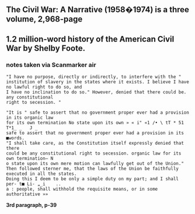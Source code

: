 ## The Civil War: A Narrative (1958�1974) is a three volume, 2,968-page
## 1.2 million-word history of the American Civil War by Shelby Foote.

### notes taken via Scanmarker air
```text
"I have no purpose, directly or indirectly, to interfere with the "
institution of slavery in the states where it exists. I believe I have no lawful right to do so, and
I have no inclination to do so." However, denied that there could be. any constitutional
right to secession. "

"It is " safe to assert that no government proper ever had a provision in its organic law
for its own termination No state upon its own » « i" «1 /• \ tT * 51 T*1_ _   J _
safe to assert that no government proper ever had a provision in its ■words.
"I shall take care, as the Constitution itself expressly denied that there
could be any constitutional right to secession. organic law for its own termination— N
o state upon its own mere motion can lawfully get out of the Union."
Then followed sterner me, that the laws of the Union be faithfully executed in all the states.
Doing this I deem to be only a simple duty on my part; and I shall per- t■ Li- „_i    ..    
a : people, shall withhold the requisite means, or in some authoritative »»
```
**3rd paragraph, p-39**
